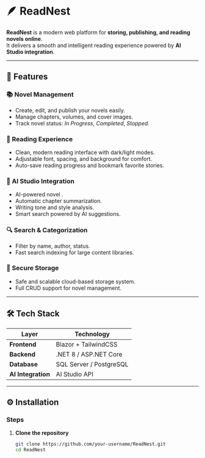 # 🪶 ReadNest

**ReadNest** is a modern web platform for **storing, publishing, and reading novels online**.  
It delivers a smooth and intelligent reading experience powered by **AI Studio integration**.

---

## 🚀 Features

### 📚 Novel Management
- Create, edit, and publish your novels easily.  
- Manage chapters, volumes, and cover images.  
- Track novel status: *In Progress*, *Completed*, *Stopped*.

### 📖 Reading Experience
- Clean, modern reading interface with dark/light modes.  
- Adjustable font, spacing, and background for comfort.  
- Auto-save reading progress and bookmark favorite stories.

### 🧠 AI Studio Integration
- AI-powered novel .  
- Automatic chapter summarization.  
- Writing tone and style analysis.  
- Smart search powered by AI suggestions.

### 🔍 Search & Categorization
- Filter by name, author, status.  
- Fast search indexing for large content libraries.

### 💾 Secure Storage
- Safe and scalable cloud-based storage system.  
- Full CRUD support for novel management.

---

## 🛠️ Tech Stack

| Layer | Technology |
|-------|-------------|
| **Frontend** | Blazor + TailwindCSS |
| **Backend** | .NET 8 / ASP.NET Core |
| **Database** | SQL Server / PostgreSQL |
| **AI Integration** | AI Studio API |

---

## ⚙️ Installation

### Steps
1. **Clone the repository**
   ```bash
   git clone https://github.com/your-username/ReadNest.git
   cd ReadNest
